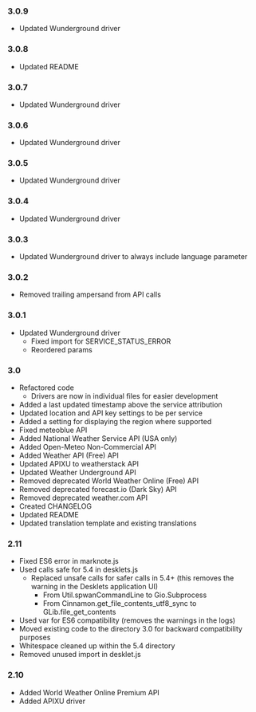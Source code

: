
### 3.0.9

* Updated Wunderground driver

### 3.0.8

* Updated README

### 3.0.7

* Updated Wunderground driver

### 3.0.6

* Updated Wunderground driver

### 3.0.5

* Updated Wunderground driver

### 3.0.4

* Updated Wunderground driver

### 3.0.3

* Updated Wunderground driver to always include language parameter

### 3.0.2

* Removed trailing ampersand from API calls

### 3.0.1

* Updated Wunderground driver
  * Fixed import for SERVICE_STATUS_ERROR
  * Reordered params

### 3.0

* Refactored code
  * Drivers are now in individual files for easier development
* Added a last updated timestamp above the service attribution
* Updated location and API key settings to be per service
* Added a setting for displaying the region where supported
* Fixed meteoblue API
* Added National Weather Service API (USA only)
* Added Open-Meteo Non-Commercial API
* Added Weather API (Free) API
* Updated APIXU to weatherstack API
* Updated Weather Underground API
* Removed deprecated World Weather Online (Free) API
* Removed deprecated forecast.io (Dark Sky) API
* Removed deprecated weather.com API
* Created CHANGELOG
* Updated README
* Updated translation template and existing translations

### 2.11

* Fixed ES6 error in marknote.js
* Used calls safe for 5.4 in desklets.js
  * Replaced unsafe calls for safer calls in 5.4+ (this removes the warning in
    the Desklets application UI)
    * From Util.spwanCommandLine to Gio.Subprocess
    * From Cinnamon.get_file_contents_utf8_sync to GLib.file_get_contents
* Used var for ES6 compatibility (removes the warnings in the logs)
* Moved existing code to the directory 3.0 for backward compatibility purposes
* Whitespace cleaned up within the 5.4 directory
* Removed unused import in desklet.js

### 2.10

* Added World Weather Online Premium API
* Added APIXU driver
